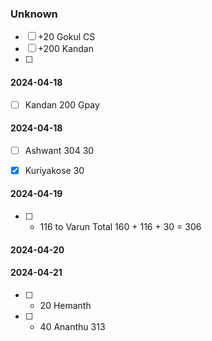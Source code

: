 ### Unknown
- [ ] +20 Gokul CS
- [ ] +200 Kandan
- [ ] 

#### 2024-04-18
- [ ] Kandan 200 Gpay

#### 2024-04-18
- [ ] Ashwant 304 30
- [x] Kuriyakose 30


#### 2024-04-19
- [ ]  - 116 to Varun
Total 160 + 116 + 30 = 306

#### 2024-04-20

#### 2024-04-21
- [ ] + 20 Hemanth 
- [ ] + 40 Ananthu 313




